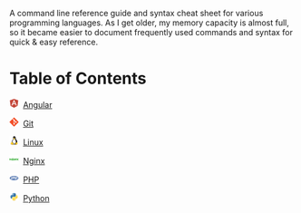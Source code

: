 A command line reference guide and syntax cheat sheet for various programming languages. As I get older, my memory capacity is almost full, so it became easier to document frequently used commands and syntax for quick & easy reference.

# Table of Contents
<img src="https://github.com/devicons/devicon/blob/master/icons/angularjs/angularjs-plain.svg" width="16"/>&nbsp; [Angular](https://github.com/innershell/programming-handbook/blob/main/Angular.md)

<img src="https://github.com/devicons/devicon/blob/master/icons/git/git-plain.svg" width="16"/>&nbsp; [Git](https://github.com/innershell/programming-handbook/blob/main/Git.md)

<img src="https://github.com/devicons/devicon/blob/master/icons/linux/linux-original.svg" width="16"/>&nbsp; [Linux](https://github.com/innershell/programming-handbook/blob/main/Linux.md)

<img src="https://github.com/devicons/devicon/blob/master/icons/nginx/nginx-original.svg" width="16"/>&nbsp; [Nginx](https://github.com/innershell/programming-handbook/blob/main/Nginx.md)

<img src="https://github.com/devicons/devicon/blob/master/icons/php/php-plain.svg" width="16"/>&nbsp; [PHP](https://github.com/innershell/programming-handbook/blob/main/PHP.md)

<img src="https://github.com/devicons/devicon/blob/master/icons/python/python-original.svg" width="16"/>&nbsp; [Python](https://github.com/innershell/programming-handbook/blob/main/Python.md)
